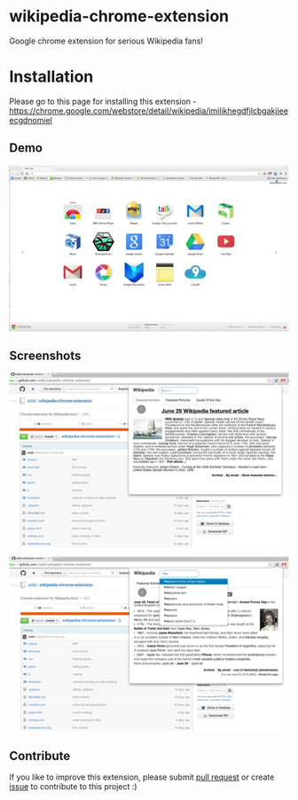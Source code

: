 wikipedia-chrome-extension
==========================

Google chrome extension for serious Wikipedia fans!

# Installation
Please go to this page for installing this extension - https://chrome.google.com/webstore/detail/wikipedia/imilikhegdfjlcbgakjieeecgdnomiel

## Demo
![Demo](demo/WikipediaChromeExtensionDemo.gif "Demo")

## Screenshots

![Screenshot1](screenshots/Screenshot1.png "Screenshot 1")


![Screenshot4](screenshots/Screenshot4.png "Screenshot 4")


## Contribute

If you like to improve this extension, please submit <a
            href="https://github.com/siddii/wikipedia-chrome-extension/pulls" target="_new">pull request</a> or create <a
            href="https://github.com/siddii/wikipedia-chrome-extension/issues" target="_new">issue</a> to contribute to this
        project :)
